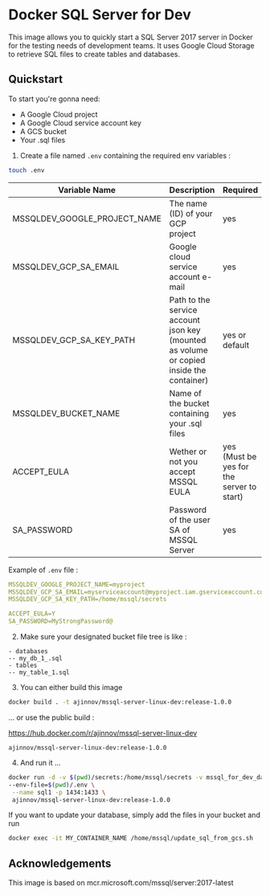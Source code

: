 # Docker SQL Server for Dev

This image allows you to quickly start a SQL Server 2017 server in Docker for the testing needs of development teams. It uses Google Cloud Storage to retrieve SQL files to create tables and databases.

## Quickstart

To start you're gonna need: 

- A Google Cloud project
- A Google Cloud service account key
- A GCS bucket
- Your .sql files

1) Create a file named `.env` containing the required env variables :

```bash
touch .env
```

| Variable Name | Description | Required | Default |
|---------------|-------------|----------|---------|
| MSSQLDEV_GOOGLE_PROJECT_NAME | The name (ID) of your GCP project | yes | |
| MSSQLDEV_GCP_SA_EMAIL | Google cloud service account e-mail | yes | |
| MSSQLDEV_GCP_SA_KEY_PATH | Path to the service account json key (mounted as volume or copied inside the container) | yes or default | /home/mssql/secrets |
| MSSQLDEV_BUCKET_NAME | Name of the bucket containing your .sql files | yes | |
| ACCEPT_EULA | Wether or not you accept MSSQL EULA | yes (Must be yes for the server to start) | |
| SA_PASSWORD | Password of the user SA of MSSQL Server | yes | |


Example of `.env` file :

```yaml
MSSQLDEV_GOOGLE_PROJECT_NAME=myproject
MSSQLDEV_GCP_SA_EMAIL=myserviceaccount@myproject.iam.gserviceaccount.com
MSSQLDEV_GCP_SA_KEY_PATH=/home/mssql/secrets

ACCEPT_EULA=Y
SA_PASSWORD=MyStrongPassword@
```

2) Make sure your designated bucket file tree is like :

```
- databases
-- my_db_1_.sql
- tables
-- my_table_1.sql
```

3) You can either build this image

```bash
docker build . -t ajinnov/mssql-server-linux-dev:release-1.0.0
```

... or use the public build : 

https://hub.docker.com/r/ajinnov/mssql-server-linux-dev

```
ajinnov/mssql-server-linux-dev:release-1.0.0
```

4) And run it ...

```bash
docker run -d -v $(pwd)/secrets:/home/mssql/secrets -v mssql_for_dev_data:/var/opt/mssql \
--env-file=$(pwd)/.env \
 --name sql1 -p 1434:1433 \
 ajinnov/mssql-server-linux-dev:release-1.0.0
```

If you want to update your database, simply add the files in your bucket and run 

```bash
docker exec -it MY_CONTAINER_NAME /home/mssql/update_sql_from_gcs.sh
```

## Acknowledgements

This image is based on mcr.microsoft.com/mssql/server:2017-latest